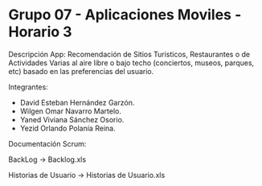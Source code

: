 # Grupo 07 - Aplicaciones Moviles - Horario 3
Descripción App:
Recomendación de Sitios Turisticos, Restaurantes o de Actividades Varias al aire libre o bajo techo (conciertos, museos, parques, etc) basado en las preferencias del usuario.

Integrantes:
- David Esteban Hernández Garzón.
- Wilgen Omar Navarro Martelo.
- Yaned Viviana Sánchez Osorio.
- Yezid Orlando Polanía Reina.

Documentación Scrum:

BackLog -> Backlog.xls

Historias de Usuario -> Historias de Usuario.xls


